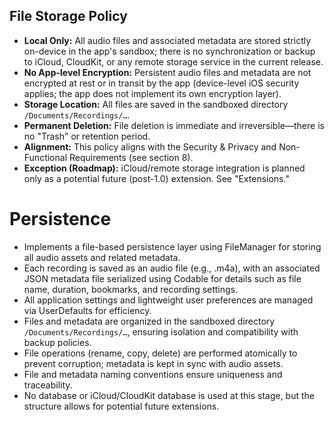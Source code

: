 ## File Storage Policy

- **Local Only:** All audio files and associated metadata are stored strictly on-device in the app's sandbox; there is no synchronization or backup to iCloud, CloudKit, or any remote storage service in the current release.
- **No App-level Encryption:** Persistent audio files and metadata are not encrypted at rest or in transit by the app (device-level iOS security applies; the app does not implement its own encryption layer).
- **Storage Location:** All files are saved in the sandboxed directory `/Documents/Recordings/…`.
- **Permanent Deletion:** File deletion is immediate and irreversible—there is no "Trash" or retention period.
- **Alignment:** This policy aligns with the Security & Privacy and Non-Functional Requirements (see section 8).
- **Exception (Roadmap):** iCloud/remote storage integration is planned only as a potential future (post-1.0) extension. See "Extensions."

# Persistence

- Implements a file-based persistence layer using FileManager for storing all audio assets and related metadata.
- Each recording is saved as an audio file (e.g., .m4a), with an associated JSON metadata file serialized using Codable for details such as file name, duration, bookmarks, and recording settings.
- All application settings and lightweight user preferences are managed via UserDefaults for efficiency.
- Files and metadata are organized in the sandboxed directory `/Documents/Recordings/…`, ensuring isolation and compatibility with backup policies.
- File operations (rename, copy, delete) are performed atomically to prevent corruption; metadata is kept in sync with audio assets.
- File and metadata naming conventions ensure uniqueness and traceability.
- No database or iCloud/CloudKit database is used at this stage, but the structure allows for potential future extensions.
